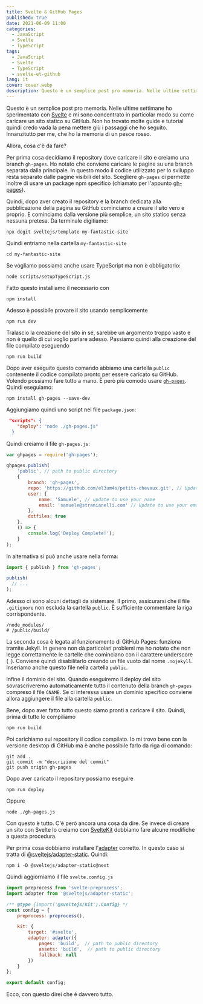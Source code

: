 ```yaml
---
title: Svelte & GitHub Pages
published: true
date: 2021-06-09 11:00
categories:
  - JavaScript
  - Svelte
  - TypeScript
tags:
  - JavaScript
  - Svelte
  - TypeScript
  - svelte-et-github
lang: it
cover: cover.webp
description: Questo è un semplice post pro memoria. Nelle ultime settimane ho sperimentato con Svelte e mi sono concentrato in particolar modo su come caricare un sito statico su GitHub. Non ho trovato molte guide e tutorial quindi credo vada la pena mettere giù i passaggi che ho seguito. Innanzitutto per me, che ho la memoria di un pesce rosso.
---
```


Questo è un semplice post pro memoria. Nelle ultime settimane ho sperimentato con [Svelte](https://svelte.dev/) e mi sono concentrato in particolar modo su come caricare un sito statico su GitHub. Non ho trovato molte guide e tutorial quindi credo vada la pena mettere giù i passaggi che ho seguito. Innanzitutto per me, che ho la memoria di un pesce rosso.

Allora, cosa c'è da fare?

Per prima cosa decidiamo il repository dove caricare il sito e creiamo una branch `gh-pages`. Ho notato che conviene caricare le pagine su una branch separata dalla principale. In questo modo il codice utilizzato per lo sviluppo resta separato dalle pagine visibili del sito. Scegliere `gh-pages` ci permette inoltre di usare un package npm specifico (chiamato per l'appunto [gh-pages](https://www.npmjs.com/package/gh-pages)).

Quindi, dopo aver creato il repository e la branch dedicata alla pubblicazione della pagina su GitHub cominciamo a creare il sito vero e proprio. E cominciamo dalla versione più semplice, un sito statico senza nessuna pretesa. Da terminale digitiamo:

```shell
npx degit sveltejs/template my-fantastic-site
```

Quindi entriamo nella cartella `my-fantastic-site`

```shell
cd my-fantastic-site
```

Se vogliamo possiamo anche usare TypeScript ma non è obbligatorio:

```shell
node scripts/setupTypeScript.js
```

Fatto questo installiamo il necessario con

```shell
npm install
```

Adesso è possibile provare il sito usando semplicemente

```shell
npm run dev
```

Tralascio la creazione del sito in sé, sarebbe un argomento troppo vasto e non è quello di cui voglio parlare adesso. Passiamo quindi alla creazione del file compilato eseguendo

```shell
npm run build
```

Dopo aver eseguito questo comando abbiamo una cartella `public` contenente il codice compilato pronto per essere caricato su GitHub. Volendo possiamo fare tutto a mano. È però più comodo usare [`gh-pages`](https://www.npmjs.com/package/gh-pages). Quindi eseguiamo:

```shell
npm install gh-pages --save-dev
```

Aggiungiamo quindi uno script nel file `package.json`:

```json
 "scripts": {
    "deploy": "node ./gh-pages.js"
  }
```

Quindi creiamo il file `gh-pages.js`:

```js
var ghpages = require('gh-pages');

ghpages.publish(
	'public', // path to public directory
	{
		branch: 'gh-pages',
		repo: 'https://github.com/el3um4s/petits-chevaux.git', // Update to point to your repository
		user: {
			name: 'Samuele', // update to use your name
			email: 'samuele@stranianelli.com' // Update to use your email
		},
		dotfiles: true
	},
	() => {
		console.log('Deploy Complete!');
	}
);
```

In alternativa si può anche usare nella forma:

```js
import { publish } from 'gh-pages';

publish(
  // ...
);
```

Adesso ci sono alcuni dettagli da sistemare. Il primo, assicurarsi che il file `.gitignore` non escluda la cartella `public`. È sufficiente commentare la riga corrispondente.

```text
/node_modules/
# /public/build/
```

La seconda cosa è legata al funzionamento di GitHub Pages: funziona tramite Jekyll. In genere non dà particolari problemi ma ho notato che non legge correttamente le cartelle che cominciano con il carattere underscore (`_`). Conviene quindi disabilitarlo creando un file vuoto dal nome `.nojekyll`. Inseriamo anche questo file nella cartella `public`.

Infine il dominio del sito. Quando eseguiremo il deploy del sito sovrascriveremo automaticamente tutto il contenuto della branch `gh-pages` compreso il file `CNAME`. Se ci interessa usare un dominio specifico conviene allora aggiungere il file alla cartella `public`.

Bene, dopo aver fatto tutto questo siamo pronti a caricare il sito. Quindi, prima di tutto lo compiliamo

```shell
npm run build
```

Poi carichiamo sul repository il codice compilato. Io mi trovo bene con la versione desktop di GitHub ma è anche possibile farlo da riga di comando: 

```shell
git add .
git commit -m "descrizione del commit"
git push origin gh-pages
```

Dopo aver caricato il repository possiamo eseguire

```shell
npm run deploy
```

Oppure

```shell
node ./gh-pages.js
```

Con questo è tutto. C'è però ancora una cosa da dire. Se invece di creare un sito con Svelte lo creiamo con [SvelteKit](https://kit.svelte.dev/) dobbiamo fare alcune modifiche a questa procedura.

Per prima cosa dobbiamo installare l'[adapter](https://kit.svelte.dev/docs#adapters) corretto. In questo caso si tratta di [@sveltejs/adapter-static](https://github.com/sveltejs/kit/tree/master/packages/adapter-static). Quindi:

```shell
npm i -D @sveltejs/adapter-static@next
```

Quindi aggiorniamo il file `svelte.config.js`

```js
import preprocess from 'svelte-preprocess';
import adapter from '@sveltejs/adapter-static';

/** @type {import('@sveltejs/kit').Config} */
const config = {
	preprocess: preprocess(),

	kit: {
		target: '#svelte',
		adapter: adapter({
			pages: 'build',  // path to public directory
			assets: 'build',  // path to public directory
			fallback: null
		})
	}
};

export default config;
```

Ecco, con questo direi che è davvero tutto.
